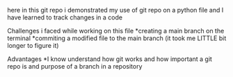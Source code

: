 here in this git repo i demonstrated my use of git repo on a python file 
and I have learned to track changes in a code 

Challenges i faced while working on this file
*creating a main branch on the terminal
*commiting  a modified file to the main branch (it took me  LITTLE bit longer to figure it)

Advantages 
*I know understand how git works and how important a git repo is  and purpose of a branch in a repository
